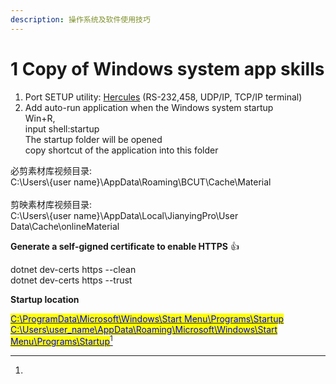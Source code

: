 ```yaml
---
description: 操作系统及软件使用技巧
---
```


# 1️ Copy of Windows system app skills

1. Port SETUP utility: [Hercules](https://www.hw-group.com/sw-applications) (RS-232,458, UDP/IP, TCP/IP terminal)
2. Add auto-run application when the Windows system startup\
   &#x20; Win+R, \
   &#x20; input shell:startup\
   &#x20; The startup folder will be opened\
   &#x20; copy shortcut of the application into this folder

必剪素材库视频目录:\
C:\Users\\{user name}\AppData\Roaming\BCUT\Cache\Material\
\
剪映素材库视频目录:\
C:\Users\\{user name}\AppData\Local\JianyingPro\User Data\Cache\onlineMaterial



**Generate a self-gigned certificate to enable HTTPS** :thumbsup:

&#x20;      dotnet dev-certs https --clean \
&#x20;      dotnet dev-certs https --trust



**Startup location**

[<mark style="color:blue;">C:\ProgramData\Microsoft\Windows\Start Menu\Programs\Startup C:\Users\user\_name\AppData\Roaming\Microsoft\Windows\Start Menu\Programs\Startup</mark>](#user-content-fn-1)[^1]

[^1]: 
